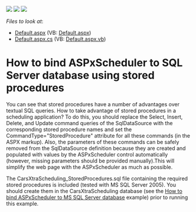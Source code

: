 <!-- default badges list -->
![](https://img.shields.io/endpoint?url=https://codecentral.devexpress.com/api/v1/VersionRange/128545828/15.2.4%2B)
[![](https://img.shields.io/badge/Open_in_DevExpress_Support_Center-FF7200?style=flat-square&logo=DevExpress&logoColor=white)](https://supportcenter.devexpress.com/ticket/details/E2658)
[![](https://img.shields.io/badge/📖_How_to_use_DevExpress_Examples-e9f6fc?style=flat-square)](https://docs.devexpress.com/GeneralInformation/403183)
<!-- default badges end -->
<!-- default file list -->
*Files to look at*:

* [Default.aspx](./CS/WebSite/Default.aspx) (VB: [Default.aspx](./VB/WebSite/Default.aspx))
* [Default.aspx.cs](./CS/WebSite/Default.aspx.cs) (VB: [Default.aspx.vb](./VB/WebSite/Default.aspx.vb))
<!-- default file list end -->
# How to bind ASPxScheduler to SQL Server database using stored procedures


<p>You can see that stored procedures have a number of advantages over textual SQL queries. How to take advantage of stored procedures in a scheduling application? To do this, you should replace the Select, Insert, Delete, and Update command queries of the SqlDataSource with the corresponding stored procedure names and set the CommandType="StoredProcedure" attribute for all these commands (in the ASPX markup). Also, the parameters of these commands can be safely removed from the SqlDataSource definition because they are created and populated with values by the ASPxScheduler control automatically (however, missing parameters should be provided manually).This will simplify the web page with the ASPxScheduler as much as possible.</p><p>The CarsXtraScheduling_StoredProcedures.sql file containing the required stored procedures is included (tested with MS SQL Server 2005). You should create them in the CarsXtraScheduling database (see the <a href="https://www.devexpress.com/Support/Center/p/E215">How to bind ASPxScheduler to MS SQL Server database</a> example) prior to running this example.</p>

<br/>


